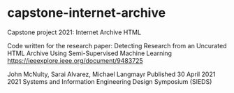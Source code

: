 # capstone-internet-archive
Capstone project 2021: Internet Archive HTML

Code written for the research paper: 
Detecting Research from an Uncurated HTML Archive Using Semi-Supervised Machine Learning
https://ieeexplore.ieee.org/document/9483725

John McNulty, Sarai Alvarez, Michael Langmayr
Published 30 April 2021
2021 Systems and Information Engineering Design Symposium (SIEDS)
